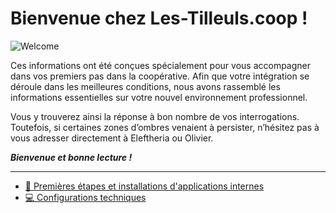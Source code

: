 # Bienvenue chez Les-Tilleuls.coop !

![Welcome](img/welcome.gif)

<!-- TODO: rephrase this paragraph, which isn't anymore about scop but focused on setup -->

Ces informations ont été conçues spécialement pour vous accompagner dans vos premiers pas dans la coopérative. Afin que votre intégration se déroule dans les meilleures conditions, nous avons rassemblé les informations essentielles sur votre nouvel environnement professionnel.

Vous y trouverez ainsi la réponse à bon nombre de vos interrogations. Toutefois, si certaines zones d’ombres venaient à persister, n’hésitez pas à vous adresser directement à Eleftheria ou Olivier.

**_Bienvenue et bonne lecture !_**

---

- [👣️ Premières étapes et installations d'applications internes](todo.md)
- [💻️ Configurations techniques](installation.md)
